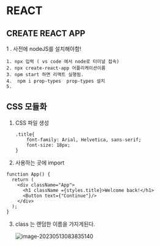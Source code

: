# REACT



## CREATE REACT APP

1 . 사전에 nodeJS를 설치해야함!

```node
1. npx 입력 ( vs code 에서 node로 터미널 접속)
2. npx create-react-app 어플리케이션이름
3. npm start 하면 리액트 실행됨.
4.  npm i prop-types  prop-types 설치
5. 
```



## CSS 모듈화

1. CSS 파일 생성

   ```
   .title{
       font-family: Arial, Helvetica, sans-serif;
       font-size: 18px;
   }
   ```

2.  사용하는 곳에 import

   ```
   function App() {
     return (
       <div className="App">
         <h1 className ={styles.title}>Welcome back!</h1>
         <Button text={"Continue"}/>
       </div>
     );
   }
   ```

3. class 는 랜덤한 이름을 가지게된다.

   ![image-20230513083835140](C:\Users\kan\AppData\Roaming\Typora\typora-user-images\image-20230513083835140.png)

   

